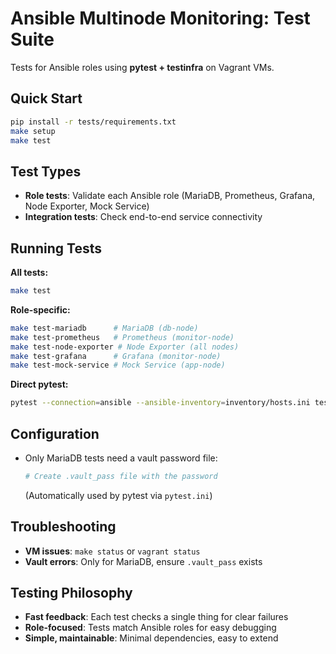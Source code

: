 # Ansible Multinode Monitoring: Test Suite

Tests for Ansible roles using **pytest + testinfra** on Vagrant VMs.

## Quick Start

```bash
pip install -r tests/requirements.txt
make setup
make test
```

## Test Types
- **Role tests**: Validate each Ansible role (MariaDB, Prometheus, Grafana, Node Exporter, Mock Service)
- **Integration tests**: Check end-to-end service connectivity

## Running Tests

**All tests:**
```bash
make test
```

**Role-specific:**
```bash
make test-mariadb      # MariaDB (db-node)
make test-prometheus   # Prometheus (monitor-node)
make test-node-exporter # Node Exporter (all nodes)
make test-grafana      # Grafana (monitor-node)
make test-mock-service # Mock Service (app-node)
```

**Direct pytest:**
```bash
pytest --connection=ansible --ansible-inventory=inventory/hosts.ini tests/
```

## Configuration
- Only MariaDB tests need a vault password file:
  ```bash
  # Create .vault_pass file with the password
  ```
  (Automatically used by pytest via `pytest.ini`)

## Troubleshooting
- **VM issues**: `make status` or `vagrant status`
- **Vault errors**: Only for MariaDB, ensure `.vault_pass` exists

## Testing Philosophy
- **Fast feedback**: Each test checks a single thing for clear failures
- **Role-focused**: Tests match Ansible roles for easy debugging
- **Simple, maintainable**: Minimal dependencies, easy to extend
